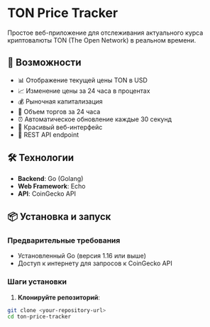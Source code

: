 # TON Price Tracker

Простое веб-приложение для отслеживания актуального курса криптовалюты TON (The Open Network) в реальном времени.

## 🚀 Возможности

- 📊 Отображение текущей цены TON в USD
- 📈 Изменение цены за 24 часа в процентах
- 💰 Рыночная капитализация
- 🔄 Объем торгов за 24 часа
- ⏰ Автоматическое обновление каждые 30 секунд
- 🎯 Красивый веб-интерфейс
- 🔌 REST API endpoint

## 🛠 Технологии

- **Backend**: Go (Golang)
- **Web Framework**: Echo
- **API**: CoinGecko API

## 📦 Установка и запуск

### Предварительные требования

- Установленный Go (версия 1.16 или выше)
- Доступ к интернету для запросов к CoinGecko API

### Шаги установки

1. **Клонируйте репозиторий**:
```bash
git clone <your-repository-url>
cd ton-price-tracker